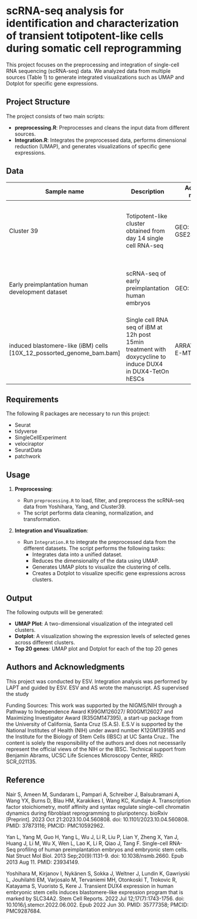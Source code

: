 # scRNA-seq analysis for identification and characterization of transient totipotent-like cells during somatic cell reprogramming

This project focuses on the preprocessing and integration of single-cell RNA sequencing (scRNA-seq) data. We analyzed data from multiple sources (Table 1) to generate integrated visualizations such as UMAP and Dotplot for specific gene expressions.

## Project Structure

The project consists of two main scripts:
- **preprocessing.R**: Preprocesses and cleans the input data from different sources.
- **Integration.R**: Integrates the preprocessed data, performs dimensional reduction (UMAP), and generates visualizations of specific gene expressions.

## Data

| **Sample name**                          | **Description**                                                                 | **Accession number**       | **Citation**                                                                                                                                                                                                                            |
|------------------------------------------------|---------------------------------------------------------------------------------|----------------------------|----------------------------------------------------------------------------------------------------------------------------------------------------------------------------------------------------------------------------------------|
| Cluster 39                                    | Totipotent-like cluster obtained from day 14 single cell RNA-seq               | GEO: GSE242424             | Nair et al. (2023). *Transcription factor stoichiometry, motif affinity and syntax regulate single-cell chromatin dynamics during fibroblast reprogramming to pluripotency.* bioRxiv [Preprint]. doi: [10.1101/2023.10.04.560808](https://doi.org/10.1101/2023.10.04.560808). |
| Early preimplantation human development dataset | scRNA-seq of early preimplantation human embryos                                | GEO: GSE36552              | Yan et al. (2013). *Single-cell RNA-Seq profiling of human preimplantation embryos and embryonic stem cells.* Nat Struct Mol Biol. doi: [10.1038/nsmb.2660](https://doi.org/10.1038/nsmb.2660). PMID: 23934149.                                                        |
| induced blastomere-like (iBM) cells [10X_12_possorted_genome_bam.bam] | Single cell RNA seq of iBM at 12h post 15min treatment with doxycycline to induce DUX4 in DUX4-TetOn hESCs | ARRAY_EXPRESS: E-MTAB-10581 | Yoshihara et al. (2022). *Transient DUX4 expression in human embryonic stem cells induces blastomere-like expression program that is marked by SLC34A2.* Stem Cell Reports. doi: [10.1016/j.stemcr.2022.06.002](https://doi.org/10.1016/j.stemcr.2022.06.002). |

## Requirements

The following R packages are necessary to run this project:
- Seurat
- tidyverse
- SingleCellExperiment
- velociraptor
- SeuratData
- patchwork

## Usage

1. **Preprocessing**:
   - Run `preprocessing.R` to load, filter, and preprocess the scRNA-seq data from Yoshihara, Yang, and Cluster39.
   - The script performs data cleaning, normalization, and transformation.

2. **Integration and Visualization**:
   - Run `Integration.R` to integrate the preprocessed data from the different datasets. The script performs the following tasks:
     - Integrates data into a unified dataset.
     - Reduces the dimensionality of the data using UMAP.
     - Generates UMAP plots to visualize the clustering of cells.
     - Creates a Dotplot to visualize specific gene expressions across clusters.

## Output

The following outputs will be generated:
- **UMAP Plot**: A two-dimensional visualization of the integrated cell clusters.
- **Dotplot**: A visualization showing the expression levels of selected genes across different clusters.
- **Top 20 genes**: UMAP plot and Dotplot for each of the top 20 genes

## Authors and Acknowledgments

This project was conducted by ESV. Integration analysis was performed by LAPT and guided by ESV. ESV and AS wrote the manuscript. AS supervised the study

Funding Sources: This work was supported by the NIGMS/NIH through a Pathway to Independence Award K99GM126027/ R00GM126027 and Maximizing Investigator Award (R35GM147395), a start-up package from the University of California, Santa Cruz (S.A.S). E.S.V is supported by the National Institutes of Health (NIH) under award number K12GM139185 and the Institute for the Biology of Stem Cells (IBSC) at UC Santa Cruz.. The content is solely the responsibility of the authors and does not necessarily represent the official views of the NIH or the IBSC. Technical support from Benjamin Abrams, UCSC Life Sciences Microscopy Center, RRID: SCR_021135.

## Reference

Nair S, Ameen M, Sundaram L, Pampari A, Schreiber J, Balsubramani A, Wang YX, Burns D, Blau HM, Karakikes I, Wang KC, Kundaje A. Transcription factor stoichiometry, motif affinity and syntax regulate single-cell chromatin dynamics during fibroblast reprogramming to pluripotency. bioRxiv [Preprint]. 2023 Oct 21:2023.10.04.560808. doi: 10.1101/2023.10.04.560808. PMID: 37873116; PMCID: PMC10592962.

Yan L, Yang M, Guo H, Yang L, Wu J, Li R, Liu P, Lian Y, Zheng X, Yan J, Huang J, Li M, Wu X, Wen L, Lao K, Li R, Qiao J, Tang F. Single-cell RNA-Seq profiling of human preimplantation embryos and embryonic stem cells. Nat Struct Mol Biol. 2013 Sep;20(9):1131-9. doi: 10.1038/nsmb.2660. Epub 2013 Aug 11. PMID: 23934149.			

Yoshihara M, Kirjanov I, Nykänen S, Sokka J, Weltner J, Lundin K, Gawriyski L, Jouhilahti EM, Varjosalo M, Tervaniemi MH, Otonkoski T, Trokovic R, Katayama S, Vuoristo S, Kere J. Transient DUX4 expression in human embryonic stem cells induces blastomere-like expression program that is marked by SLC34A2. Stem Cell Reports. 2022 Jul 12;17(7):1743-1756. doi: 10.1016/j.stemcr.2022.06.002. Epub 2022 Jun 30. PMID: 35777358; PMCID: PMC9287684.			

